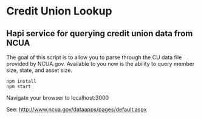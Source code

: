# Credit Union Lookup
## Hapi service for querying credit union data from NCUA

The goal of this script is to allow you to parse through the CU data file
provided by NCUA.gov. Available to you now is the ability to query member size,
state, and asset size.

	npm install
	npm start

Navigate your browser to localhost:3000

See: http://www.ncua.gov/dataapps/pages/default.aspx